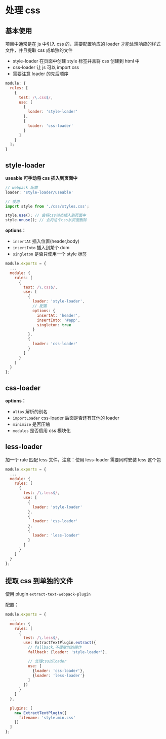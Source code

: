 # 处理 css

## 基本使用

项目中通常是在 js 中引入 css 的，需要配置响应的 loader 才能处理响应的样式文件，并且提取 css 成单独的文件

- style-loader 在页面中创建 style 标签并且将 css 创建到 html 中
- css-loader 让 js 可以 import css
- 需要注意 loader 的先后顺序

```javascript
module: {
  rules: [
    {
      test: /\.css$/,
      use: [
        {
          loader: 'style-loader'
        },
        {
          loader: 'css-loader'
        }
      ]
    }
  ];
}
```

## style-loader

**useable 可手动将 css 插入到页面中**

```javascript
// webpack 配置
loader: 'style-loader/useable'

// 使用
import style from './css/styles.css';

style.use(); // 会将css动态插入到页面中
style.unuse(); // 会将这个css从页面删除
```

**options：**

- `insertAt` 插入位置(header,body)
- `insertInto` 插入到某个 dom
- `singleton` 是否只使用一个 style 标签

```javascript
module.exports = {
  ...
  module: {
    rules: [
      {
        test: /\.css$/,
        use: [
          {
            loader: 'style-loader',
            // 配置
            options: {
              insertAt: 'header',
              insertInto: '#app',
              singleton: true
            }
          },
          {
            loader: 'css-loader'
          }
        ]
      }
    ]
  }
};
```

## css-loader

**options：**

- `alias` 解析的别名
- `importLoader` css-loader 后面是否还有其他的 loader
- `minimize` 是否压缩
- `modules` 是否启用 css 模块化

## less-loader

加一个 rule 匹配 less 文件，注意：使用 less-loader 需要同时安装 less 这个包

```javascript
module.exports = {
  ...
  module: {
    rules: [
      {
        test: /\.less$/,
        use: [
          {
            loader: 'style-loader'
          },
          {
            loader: 'css-loader'
          },
          {
            loader: 'less-loader'
          }
        ]
      }
    ]
  }
};
```

## 提取 css 到单独的文件

使用 plugin `extract-text-webpack-plugin`

配置：

```javascript
module.exports = {
  ...
  module: {
    rules: [
      {
        test: /\.less$/,
        use: ExtractTextPlugin.extract({
          // fallback,不提取时的操作
          fallback: {loader: 'style-loader'},

          // 处理css的loader
          use: [
            {loader: 'css-loader'},
            {loader: 'less-loader'}
          ]
        })
      }
    ]
  },

  plugins: [
    new ExtractTextPlugin({
      filename: 'style.min.css'
    })
  ]
};
```
